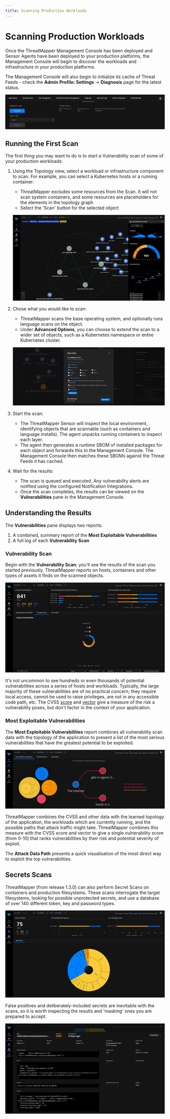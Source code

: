 ```yaml
---
title: Scanning Production Workloads
---
```


# Scanning Production Workloads

Once the ThreatMapper Management Console has been deployed and Sensor Agents have been deployed to your production platforms, the Management Console will begin to discover the workloads and infrastructure in your production platforms.

The Management Console will also begin to initialize its cache of Threat Feeds - check the **Admin Profile: Settings** -> **Diagnosis** page for the latest status.

![Diagnosis](../img/diagnosis-status.jpg)


## Running the First Scan

The first thing you may want to do is to start a Vulnerability scan of some of your production workloads:

1. Using the Topology view, select a workload or infrastructure component to scan.  For example, you can select a Kubernetes hosts or a running container:
   * ThreatMapper excludes some resources from the Scan. It will not scan system containers, and some resources are placeholders for the elements in the topology graph
   * Select the 'Scan' button for the selected object

   ![Vulnerability Scan - select an object](../img/vulnscan-1.jpg)


2. Chose what you would like to scan:
   * ThreatMapper scans the base operating system, and optionally runs language scans on the object.
   * Under **Advanced Options**, you can choose to extend the scan to a wider set of objects, such as a Kubernetes namespace or entire Kubernetes cluster.

   ![Vulnerability Scan - choose what to scan](../img/vulnscan-2.jpg)

3. Start the scan:
   * The ThreatMapper Sensor will inspect the local environment, identifying objects that are scannable (such as containers and language installs).  The agent unpacks running containers to inspect each layer.
   * The agent then generates a runtime SBOM of installed packages for each object and forwards this to the Management Console. The Management Console then matches these SBOMs against the Threat Feeds it has cached.

4. Wait for the results:
   * The scan is queued and executed.  Any vulnerability alerts are notified using the configured Notification Integrations.
   * Once the scan completes, the results can be viewed on the **Vulnerabilities** pane in the Management Console.

## Understanding the Results

The **Vulnerabilities** pane displays two reports:

1. A combined, summary report of the **Most Exploitable Vulnerabilities**
2. A full log of each **Vulnerability Scan**

### Vulnerability Scan

Begin with the **Vulnerability Scan**; you'll see the results of the scan you started previously.  ThreatMapper reports on hosts, containers and other types of assets it finds on the scanned objects.

![Vulnerability Scan - results](../img/vulnscan-3.jpg)

It's not uncommon to see hundreds or even thousands of potential vulnerabilities across a series of hosts and workloads. Typically, the large majority of these vulnerabilities are of no practical concern; they require local access, cannot be used to raise privileges, are not in any accessible code path, etc.  The CVSS [score](https://nvd.nist.gov/vuln-metrics/cvss) and [vector](https://www.first.org/cvss/calculator/3.0) give a measure of the risk a vulnerability poses, but don't factor in the context of your application.

### Most Exploitable Vulnerabilities

The **Most Exploitable Vulnerabilities** report combines all vulnerability scan data with the topology of the application to present a list of the most serious vulnerabilities that have the greatest potential to be exploited.

![Vulnerability Scan - most exploitable vulnerabilities](../img/vulnscan-4.jpg)

ThreatMapper combines the CVSS and other data with the learned topology of the application, the workloads which are currently running, and the possible paths that attack traffic might take.  ThreatMapper combines this measure with the CVSS score and vector to give a single vulnerability score (from 0-10) that ranks vulnerabilities by their risk and potential severity of exploit.

The **Attack Data Path** presents a quick visualisation of the most direct way to exploit the top vulnerabilities.

## Secrets Scans

ThreatMapper (from release 1.3.0) can also perform Secret Scans on containers and production filesystems.  These scans interrogate the target filesystems, looking for possible unprotected secrets, and use a database of over 140 different token, key and password types.

![Secrets Scans](../img/secrets-1.jpg)

False positives and deliberately-included secrets are inevitable with the scans, so it is worth inspecting the results and 'masking' ones you are prepared to accept:

![Secrets Scans](../img/secrets-2.jpg)
